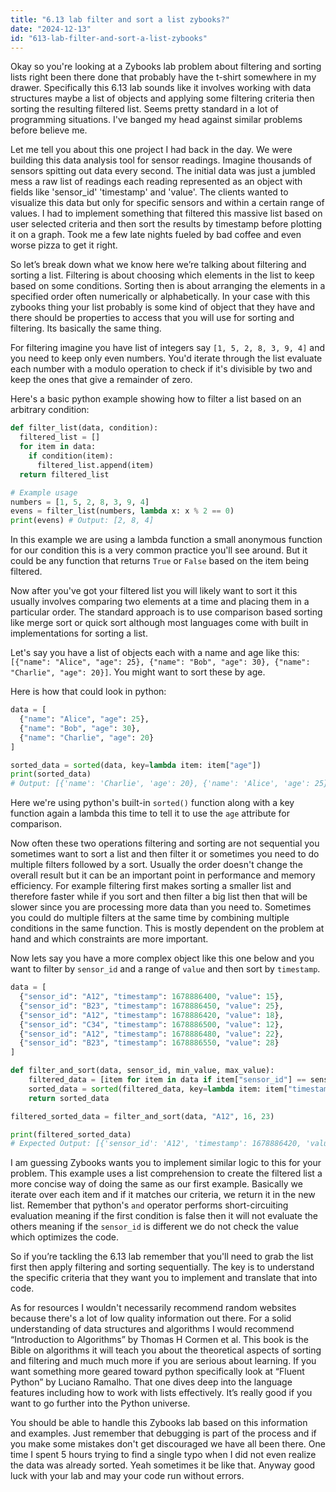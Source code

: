 ```yaml
---
title: "6.13 lab filter and sort a list zybooks?"
date: "2024-12-13"
id: "613-lab-filter-and-sort-a-list-zybooks"
---
```


Okay so you're looking at a Zybooks lab problem about filtering and sorting lists right been there done that probably have the t-shirt somewhere in my drawer. Specifically this 6.13 lab sounds like it involves working with data structures maybe a list of objects and applying some filtering criteria then sorting the resulting filtered list. Seems pretty standard in a lot of programming situations. I've banged my head against similar problems before believe me.

Let me tell you about this one project I had back in the day. We were building this data analysis tool for sensor readings. Imagine thousands of sensors spitting out data every second. The initial data was just a jumbled mess a raw list of readings each reading represented as an object with fields like 'sensor_id' 'timestamp' and 'value'. The clients wanted to visualize this data but only for specific sensors and within a certain range of values. I had to implement something that filtered this massive list based on user selected criteria and then sort the results by timestamp before plotting it on a graph. Took me a few late nights fueled by bad coffee and even worse pizza to get it right.

So let’s break down what we know here we’re talking about filtering and sorting a list. Filtering is about choosing which elements in the list to keep based on some conditions. Sorting then is about arranging the elements in a specified order often numerically or alphabetically. In your case with this zybooks thing your list probably is some kind of object that they have and there should be properties to access that you will use for sorting and filtering. Its basically the same thing.

For filtering imagine you have list of integers say `[1, 5, 2, 8, 3, 9, 4]` and you need to keep only even numbers. You'd iterate through the list evaluate each number with a modulo operation to check if it's divisible by two and keep the ones that give a remainder of zero.

Here's a basic python example showing how to filter a list based on an arbitrary condition:

```python
def filter_list(data, condition):
  filtered_list = []
  for item in data:
    if condition(item):
      filtered_list.append(item)
  return filtered_list

# Example usage
numbers = [1, 5, 2, 8, 3, 9, 4]
evens = filter_list(numbers, lambda x: x % 2 == 0)
print(evens) # Output: [2, 8, 4]
```

In this example we are using a lambda function a small anonymous function for our condition this is a very common practice you'll see around. But it could be any function that returns `True` or `False` based on the item being filtered.

Now after you've got your filtered list you will likely want to sort it this usually involves comparing two elements at a time and placing them in a particular order. The standard approach is to use comparison based sorting like merge sort or quick sort although most languages come with built in implementations for sorting a list.

Let's say you have a list of objects each with a name and age like this: `[{"name": "Alice", "age": 25}, {"name": "Bob", "age": 30}, {"name": "Charlie", "age": 20}]`. You might want to sort these by age.

Here is how that could look in python:

```python
data = [
  {"name": "Alice", "age": 25},
  {"name": "Bob", "age": 30},
  {"name": "Charlie", "age": 20}
]

sorted_data = sorted(data, key=lambda item: item["age"])
print(sorted_data)
# Output: [{'name': 'Charlie', 'age': 20}, {'name': 'Alice', 'age': 25}, {'name': 'Bob', 'age': 30}]

```

Here we're using python's built-in `sorted()` function along with a key function again a lambda this time to tell it to use the `age` attribute for comparison.

Now often these two operations filtering and sorting are not sequential you sometimes want to sort a list and then filter it or sometimes you need to do multiple filters followed by a sort. Usually the order doesn't change the overall result but it can be an important point in performance and memory efficiency. For example filtering first makes sorting a smaller list and therefore faster while if you sort and then filter a big list then that will be slower since you are processing more data than you need to. Sometimes you could do multiple filters at the same time by combining multiple conditions in the same function. This is mostly dependent on the problem at hand and which constraints are more important.

Now lets say you have a more complex object like this one below and you want to filter by `sensor_id` and a range of `value` and then sort by `timestamp`.

```python
data = [
  {"sensor_id": "A12", "timestamp": 1678886400, "value": 15},
  {"sensor_id": "B23", "timestamp": 1678886450, "value": 25},
  {"sensor_id": "A12", "timestamp": 1678886420, "value": 18},
  {"sensor_id": "C34", "timestamp": 1678886500, "value": 12},
  {"sensor_id": "A12", "timestamp": 1678886480, "value": 22},
  {"sensor_id": "B23", "timestamp": 1678886550, "value": 28}
]

def filter_and_sort(data, sensor_id, min_value, max_value):
    filtered_data = [item for item in data if item["sensor_id"] == sensor_id and min_value <= item["value"] <= max_value]
    sorted_data = sorted(filtered_data, key=lambda item: item["timestamp"])
    return sorted_data

filtered_sorted_data = filter_and_sort(data, "A12", 16, 23)

print(filtered_sorted_data)
# Expected Output: [{'sensor_id': 'A12', 'timestamp': 1678886420, 'value': 18}, {'sensor_id': 'A12', 'timestamp': 1678886480, 'value': 22}]
```
I am guessing Zybooks wants you to implement similar logic to this for your problem. This example uses a list comprehension to create the filtered list a more concise way of doing the same as our first example.  Basically we iterate over each item and if it matches our criteria, we return it in the new list. Remember that python's `and` operator performs short-circuiting evaluation meaning if the first condition is false then it will not evaluate the others meaning if the `sensor_id` is different we do not check the value which optimizes the code.

So if you’re tackling the 6.13 lab remember that you'll need to grab the list first then apply filtering and sorting sequentially.  The key is to understand the specific criteria that they want you to implement and translate that into code.

As for resources I wouldn't necessarily recommend random websites because there's a lot of low quality information out there. For a solid understanding of data structures and algorithms I would recommend “Introduction to Algorithms” by Thomas H Cormen et al. This book is the Bible on algorithms it will teach you about the theoretical aspects of sorting and filtering and much much more if you are serious about learning. If you want something more geared toward python specifically look at “Fluent Python” by Luciano Ramalho. That one dives deep into the language features including how to work with lists effectively. It’s really good if you want to go further into the Python universe.

You should be able to handle this Zybooks lab based on this information and examples. Just remember that debugging is part of the process and if you make some mistakes don't get discouraged we have all been there. One time I spent 5 hours trying to find a single typo when I did not even realize the data was already sorted. Yeah sometimes it be like that. Anyway good luck with your lab and may your code run without errors.
